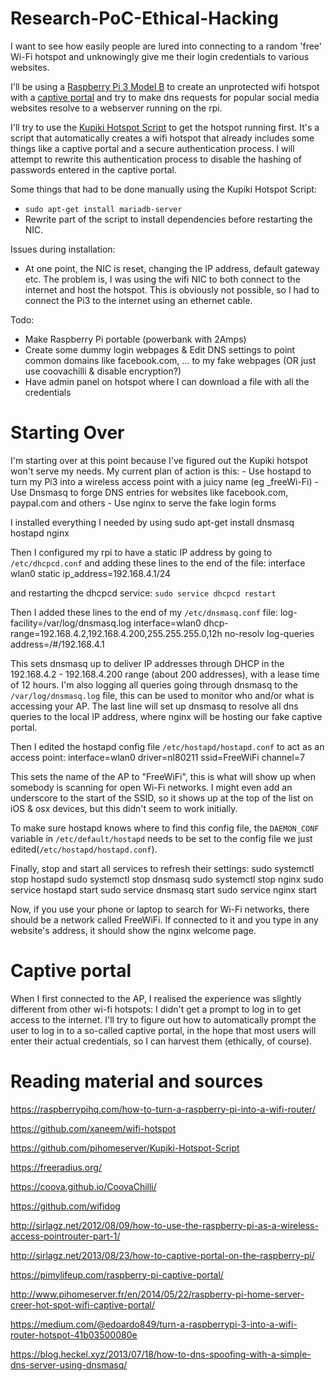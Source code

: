 # Research-PoC-Ethical-Hacking
I want to see how easily people are lured into connecting to a random 'free' Wi-Fi hotspot and unknowingly give me their login credentials to various websites.

I'll be using a [Raspberry Pi 3 Model B](https://www.raspberrypi.org/products/raspberry-pi-3-model-b/) to create an unprotected wifi hotspot with a [captive portal](https://en.wikipedia.org/wiki/Captive_portal) and try to make dns requests for popular social media websites resolve to a webserver running on the rpi.

I'll try to use the [Kupiki Hotspot Script](https://github.com/pihomeserver/Kupiki-Hotspot-Script) to get the hotspot running first. It's a script that automatically creates a wifi hotspot that already includes some things like a captive portal and a secure authentication process. I will attempt to rewrite this authentication process to disable the hashing of passwords entered in the captive portal.

Some things that had to be done manually using the Kupiki Hotspot Script:
- `sudo apt-get install mariadb-server`
- Rewrite part of the script to install dependencies before restarting the NIC.

Issues during installation: 
- At one point, the NIC is reset, changing the IP address, default gateway etc. The problem is, I was using the wifi NIC to both connect to the internet and host the hotspot. This is obviously not possible, so I had to connect the Pi3 to the internet using an ethernet cable.

Todo:
- Make Raspberry Pi portable (powerbank with 2Amps)
- Create some dummy login webpages & Edit DNS settings to point common domains like facebook.com, ... to my fake webpages (OR just use coovachilli & disable encryption?)
- Have admin panel on hotspot where I can download a file with all the credentials

# Starting Over
I'm starting over at this point because I've figured out the Kupiki hotspot won't serve my needs. My current plan of action is this:
    - Use hostapd to turn my Pi3 into a wireless access point with a juicy name (eg _freeWi-Fi)
    - Use Dnsmasq to forge DNS entries for websites like facebook.com, paypal.com and others
    - Use nginx to serve the fake login forms

I installed everything I needed by using
    sudo apt-get install dnsmasq hostapd nginx

Then I configured my rpi to have a static IP address by going to `/etc/dhcpcd.conf` and adding these lines to the end of the file:
    interface wlan0
    static ip_address=192.168.4.1/24

and restarting the dhcpcd service: `sudo service dhcpcd restart`

Then I added these lines to the end of my `/etc/dnsmasq.conf` file:
    log-facility=/var/log/dnsmasq.log
    interface=wlan0
    dhcp-range=192.168.4.2,192.168.4.200,255.255.255.0,12h
    no-resolv
    log-queries
    address=/#/192.168.4.1

This sets dnsmasq up to deliver IP addresses through DHCP in the 192.168.4.2 - 192.168.4.200 range (about 200 addresses), with a lease time of 12 hours. I'm also logging all queries going through dnsmasq to the `/var/log/dnsmasq.log` file, this can be used to monitor who and/or what is accessing your AP. The last line will set up dnsmasq to resolve all dns queries to the local IP address, where nginx will be hosting our fake captive portal.

Then I edited the hostapd config file `/etc/hostapd/hostapd.conf` to act as an access point:
    interface=wlan0
    driver=nl80211
    ssid=FreeWiFi
    channel=7

This sets the name of the AP to "FreeWiFi", this is what will show up when somebody is scanning for open Wi-Fi networks. I might even add an underscore to the start of the SSID, so it shows up at the top of the list on iOS & osx devices, but this didn't seem to work initially.

To make sure hostapd knows where to find this config file, the `DAEMON_CONF` variable in `/etc/default/hostapd` needs to be set to the config file we just edited(`/etc/hostapd/hostapd.conf`).

Finally, stop and start all services to refresh their settings:
    sudo systemctl stop hostapd
    sudo systemctl stop dnsmasq
    sudo systemctl stop nginx
    sudo service hostapd start
    sudo service dnsmasq start
    sudo service nginx start

Now, if you use your phone or laptop to search for Wi-Fi networks, there should be a network called FreeWiFi. If connected to it and you type in any website's address, it should show the nginx welcome page.

# Captive portal
When I first connected to the AP, I realised the experience was slightly different from other wi-fi hotspots: I didn't get a prompt to log in to get access to the internet. I'll try to figure out how to automatically prompt the user to log in to a so-called captive portal, in the hope that most users will enter their actual credentials, so I can harvest them (ethically, of course).



# Reading material and sources

https://raspberrypihq.com/how-to-turn-a-raspberry-pi-into-a-wifi-router/

https://github.com/xaneem/wifi-hotspot

https://github.com/pihomeserver/Kupiki-Hotspot-Script

https://freeradius.org/

https://coova.github.io/CoovaChilli/

https://github.com/wifidog

http://sirlagz.net/2012/08/09/how-to-use-the-raspberry-pi-as-a-wireless-access-pointrouter-part-1/

http://sirlagz.net/2013/08/23/how-to-captive-portal-on-the-raspberry-pi/

https://pimylifeup.com/raspberry-pi-captive-portal/

http://www.pihomeserver.fr/en/2014/05/22/raspberry-pi-home-server-creer-hot-spot-wifi-captive-portal/

https://medium.com/@edoardo849/turn-a-raspberrypi-3-into-a-wifi-router-hotspot-41b03500080e

https://blog.heckel.xyz/2013/07/18/how-to-dns-spoofing-with-a-simple-dns-server-using-dnsmasq/
